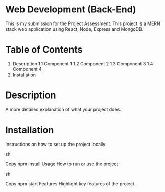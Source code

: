 # Web Development (Back-End)
This is my submission for the Project Assessment. This project is a MERN stack web application using React, Node, Express and MongoDB. 

# Table of Contents
1. Description
   1.1 Component 1
   1.2 Component 2
   1.3 Component 3
   1.4 Component 4
3. Installation


# Description
A more detailed explanation of what your project does.

# Installation
Instructions on how to set up the project locally:

sh

Copy
npm install
Usage
How to run or use the project:

sh

Copy
npm start
Features
Highlight key features of the project.
